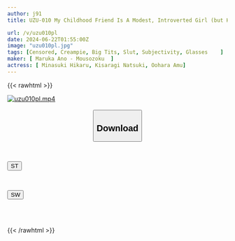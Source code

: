 ```yaml
---
author: j91
title: UZU-010 My Childhood Friend Is A Modest, Introverted Girl (but Has A Strong Libido). She Always Uses Her Nearsightedness As An Excuse To Get Too Close To Me. And Today, She Sucks Me Dry Again. That's Her Way Of Doing Things.

url: /v/uzu010pl
date: 2024-06-22T01:55:00Z
image: "uzu010pl.jpg"
tags: [Censored, Creampie, Big Tits, Slut, Subjectivity, Glasses	]
maker: [ Maruka Ano - Mousozoku  ]
actress: [ Minasuki Hikaru, Kisaragi Natsuki, Oohara Amu]
---
```



{{< rawhtml >}}

<div class="video" data-videoid="Og62q29V2vuzPM">
    <a href="javascript:;">
        <img src="/v/uzu010pl/uzu010pl.jpg" width="WIDTH" height="HEIGHT" alt="uzu010pl.mp4" loading="lazy">
    </a>
</div>

<script type="text/javascript" src="https://j91.asia/asset/on-demand-st.js"></script>

<br>
  <link rel="stylesheet" href="https://j91.asia/asset/bs5.css">
  
  <center>
  <button class="btn btn-primary" type="button" data-bs-toggle="collapse" data-bs-target=".multi-collapse" aria-expanded="false" aria-controls="multiCollapseExample1 multiCollapseExample2"><h2>Download</h2></button></center>
</p>
<div class="row">
  <div class="col">
    <div class="collapse multi-collapse" id="multiCollapseExample1">
      <div class="card card-body">
	      	      <br>
<div class="buttons">  
<p><a href="/v/uzu010pl/st.html" target="_blank"><button class="btn-hover color-3"><i class="fa fa-download"></i> ST</button></a></p></div>
    </div>
  </div>
</div>
  <div class="col">
    <div class="collapse multi-collapse" id="multiCollapseExample2">
      <div class="card card-body">
	      <br>
<div class="buttons">
<p><a href="/v/uzu010pl/sw.html" target="_blank"><button class="btn-hover color-2"><i class="fa fa-download"></i> SW</button></a></p></div>
<br><br>
      </div>
    </div>
  </div>
</div>

{{< /rawhtml >}}